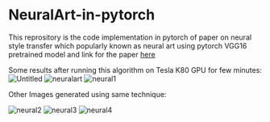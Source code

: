 # NeuralArt-in-pytorch

This reprository is the code implementation in pytorch of paper on neural style transfer which popularly known as neural art
using pytorch VGG16 pretrained model and link for the paper [here](https://www.cvfoundation.org/openaccess/content_cvpr_2016/papers/Gatys_Image_Style_Transfer_CVPR_2016_paper.pdf)

Some results after running this algorithm on Tesla K80 GPU for few minutes:
![Untitled](https://user-images.githubusercontent.com/35501699/54220463-7c17a700-4517-11e9-8256-6c0c2f396ff9.jpg)
![neuralart](https://user-images.githubusercontent.com/35501699/54220469-7de16a80-4517-11e9-9912-3e5384929ec8.jpg)
![neural1](https://user-images.githubusercontent.com/35501699/54220476-80dc5b00-4517-11e9-8443-f6ba00eb947e.jpg)


Other Images generated using same technique:

![neural2](https://user-images.githubusercontent.com/35501699/47318653-3e9aa600-d66a-11e8-80df-5ad4db36a75c.jpg)
![neural3](https://user-images.githubusercontent.com/35501699/47318655-3e9aa600-d66a-11e8-92dc-9af6e87fb418.jpg)
![neural4](https://user-images.githubusercontent.com/35501699/47318657-3f333c80-d66a-11e8-92bc-0432eb4bed2e.jpg)







